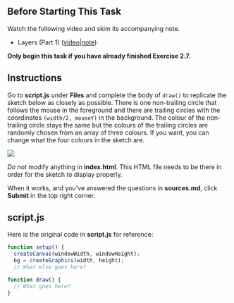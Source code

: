 ## Before Starting This Task

Watch the following video and skim its accompanying note.

* Layers (Part 1) ([video](https://www.youtube.com/watch?v=dGnnlqIXwHY&list=PLVD25niNi0Bmz_QDPAm_KPNxGRWDfVZnO&index=16)|[note](https://github.com/MissStrong/ICS2O/blob/main/Notes/Unit%202/08.1%20Layers%20(Part%201).md))

**Only begin this task if you have already finished Exercise 2.7.**

## Instructions

Go to **script.js** under **Files** and complete the body of `draw()` to replicate the sketch below as closely as possible. There is one non-trailing circle that follows the mouse in the foreground and there are trailing circles with the coordinates `(width/2, mouseY)` in the background. The colour of the non-trailing circle stays the same but the colours of the trailing circles are randomly chosen from an array of three colours. If you want, you can change what the four colours in the sketch are.

![](https://raw.githubusercontent.com/MissStrong/ICS2O/main/Images/Overlapping_Circles.gif)

*Do not* modify anything in **index.html**. This HTML file needs to be there in order for the sketch to display properly.

When it works, and you've answered the questions in **sources.md**, click **Submit** in the top right corner. 

## script.js

Here is the original code in **script.js** for reference:

```javascript
function setup() {
  createCanvas(windowWidth, windowHeight);
  bg = createGraphics(width, height);
  // What else goes here?

function draw() {
  // What goes here?
}
```
